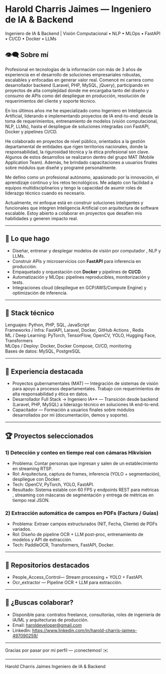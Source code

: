 # Harold Charris Jaimes — Ingeniero de IA & Backend
Ingeniero de IA & Backend | Visión Computacional • NLP • MLOps • FastAPI • CI/CD • Docker • LLMs

## 👁️‍🗨️ Sobre mí

Profesional en tecnologías de la información con más de 3 años de experiencia en el desarrollo de soluciones empresariales robustas, escalables y enfocadas en generar valor real. Comencé mi carrera como desarrollador backend (Laravel, PHP, MySQL, jQuery), participando en proyectos de alta complejidad donde me encargaba tanto del diseño y consumo de APIs como del despliegue en producción, resolución de requerimientos del cliente y soporte técnico.

En los últimos años me he especializado como Ingeniero en Inteligencia Artificial, liderando e implementando proyectos de IA end-to-end: desde la toma de requerimientos, entrenamiento de modelos (visión computacional, NLP, LLMs), hasta el despliegue de soluciones integradas con FastAPI, Docker y pipelines CI/CD.

He colaborado en proyectos de nivel público, orientados a la gestión departamental de entidades que rigen territorios nacionales, donde la responsabilidad, la rigurosidad técnica y la ética profesional son clave. Algunos de estos desarrollos se realizaron dentro del grupo MAT (Mobile Application Team). Además, he brindado capacitaciones a usuarios finales sobre módulos que diseñé y programé personalmente.

Me defino como un profesional autónomo, apasionado por la innovación, el aprendizaje continuo y los retos tecnológicos. Me adapto con facilidad a equipos multidisciplinarios y tengo la capacidad de asumir roles de liderazgo técnico cuando es necesario.

Actualmente, mi enfoque está en construir soluciones inteligentes y funcionales que integren Inteligencia Artificial con arquitectura de software escalable. Estoy abierto a colaborar en proyectos que desafíen mis habilidades y generen impacto real.


---

## 🚀 Lo que hago
- Diseñar, entrenar y desplegar modelos de visión por computador , NLP y LLMs.
- Construir APIs y microservicios con **FastAPI** para inferencia en producción.
- Empaquetado y orquestación con **Docker** y pipelines de **CI/CD**.
- Automatización y MLOps: pipelines reproducibles, monitorización y tests.
- Integraciones cloud (despliegue en GCP/AWS/Compute Engine) y optimización de inferencia.

---

## 🧩 Stack técnico
Lenguajes: Python, PHP, SQL, JavaScript  
Frameworks / Infra: FastAPI, Laravel, Docker, GitHub Actions , Redis  
ML / Deep Learning: PyTorch, TensorFlow, OpenCV, YOLO, Hugging Face, Transformers  
MLOps / Deploy: Docker, Docker Compose, CI/CD, monitoring  
Bases de datos: MySQL, PostgreSQL  

---

## 📌 Experiencia destacada
- Proyectos gubernamentales (MAT) — Integración de sistemas de visión para apoyo a procesos departamentales. Trabajo con requerimientos de alta responsabilidad y ética en datos.
- Desarrollador Full Stack -> Ingeniero IA** — Transición desde backend (Laravel, PHP, MySQL) a liderazgo técnico en soluciones IA end-to-end.
- Capacitador — Formación a usuarios finales sobre módulos desarrollados por mí (documentación, demos y soporte).

---

## 🏆 Proyectos seleccionados

### 1) Detección y conteo en tiempo real con cámaras Hikvision
- Problema: Contar personas  que ingresan  y salen de un establecimiento en streaming RTSP.  
- Rol:  Arquitectura, captura de frames, inferencia (YOLO + segmentación), despliegue con Docker.  
- Tech: OpenCV, PyTorch, YOLO, FastAPI.  
- Resultado: Sistema estable con 60 FPS y endpoints REST para métricas , streaming con máscaras de segmentación y entrega de métricas en tiempo real JSON.

### 2) Extracción automática de campos en PDFs (Factura / Guías)
- Problema:  Extraer campos estructurados (NIT, Fecha, Cliente) de PDFs variados.  
- Rol:  Diseño de pipeline OCR + LLM post-proc, entrenamiento de modelos y API de extracción. 
- Tech: PaddleOCR, Transformers, FastAPI, Docker.

---

## 📂 Repositorios destacados
- People_Access_Control— Stream processing + YOLO + FastAPI.  
- Ocr_extractor — Pipeline OCR + LLM para extracción.  

---

## 🎯 ¿Buscas colaborar?
- Disponible para: contratos freelance, consultorías, roles de ingeniería de IA/ML y arquitecturas de producción.  
- Email: haroldeveloper@gmail.com
- LinkedIn: https://www.linkedin.com/in/harold-charris-jaimes-497090259/
---

Gracias por pasar por mi perfil — ¡conectemos! ✉️

---

Harold Charris Jaimes
Ingeniero de IA & Backend
